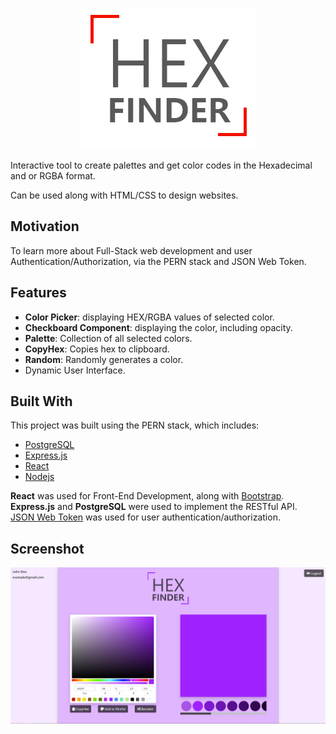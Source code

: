 <!-- PROJECT LOGO -->
<br />
<p align="center">
  <a href="https://github.com/shivamp08/pern-hex-finder">
    <img src="client/screenshots/logo.png" alt="Logo">
  </a>
</p>

Interactive tool to create palettes and get color codes in the Hexadecimal and or RGBA format.

Can be used along with HTML/CSS to design websites.

## Motivation

To learn more about Full-Stack web development and user Authentication/Authorization, via the PERN stack and JSON Web Token.

## Features

- **Color Picker**: displaying HEX/RGBA values of selected color.
- **Checkboard Component**: displaying the color, including opacity.
- **Palette**: Collection of all selected colors.
- **CopyHex**: Copies hex to clipboard.
- **Random**: Randomly generates a color.
- Dynamic User Interface.

## Built With

This project was built using the PERN stack, which includes:

- [PostgreSQL](https://www.postgresql.org/)
- [Express.js](https://expressjs.com/)
- [React](https://reactjs.org/)
- [Nodejs](https://nodejs.org/en/)

**React** was used for Front-End Development, along with [Bootstrap](https://getbootstrap.com).\
**Express.js** and **PostgreSQL** were used to implement the RESTful API.\
[JSON Web Token](https://nodejs.org/en/) was used for user authentication/authorization.

## Screenshot

![dashboard](client/screenshots/dashboard.png)
